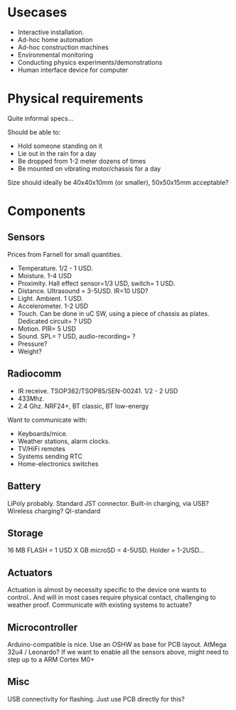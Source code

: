 
Usecases
===========
* Interactive installation.
* Ad-hoc home automation
* Ad-hoc construction machines
* Environmental monitoring
* Conducting physics experiments/demonstrations
* Human interface device for computer


Physical requirements
=======================
Quite informal specs...

Should be able to:
* Hold someone standing on it
* Lie out in the rain for a day
* Be dropped from 1-2 meter dozens of times
* Be mounted on vibrating motor/chassis for a day

Size should ideally be 40x40x10mm (or smaller), 50x50x15mm acceptable?

Components
==============

Sensors
-----------
Prices from Farnell for small quantities.

* Temperature. 1/2 - 1 USD.
* Moisture. 1-4 USD
* Proximity. Hall effect sensor=1/3 USD, switch= 1 USD.
* Distance. Ultrasound = 3-5USD. IR=10 USD?
* Light. Ambient. 1 USD.
* Accelerometer. 1-2 USD
* Touch. Can be done in uC SW, using a piece of chassis as plates. Dedicated circuit= ? USD
* Motion. PIR= 5 USD
* Sound. SPL= ? USD, audio-recording= ?
* Pressure?
* Weight?

Radiocomm
-----------
* IR receive. TSOP382/TSOP85/SEN-00241. 1/2 - 2 USD
* 433Mhz. 
* 2.4 Ghz. NRF24+, BT classic, BT low-energy

Want to communicate with:
* Keyboards/mice. 
* Weather stations, alarm clocks.
* TV/HiFi remotes
* Systems sending RTC
* Home-electronics switches

Battery
-----------
LiPoly probably. Standard JST connector.
Built-in charging, via USB?
Wireless charging? QI-standard

Storage
-----------
16 MB FLASH = 1 USD
X GB microSD = 4-5USD. Holder = 1-2USD…


Actuators
-----------
Actuation is almost by necessity specific to the device one wants to control..
And will in most cases require physical contact, challenging to weather proof.
Communicate with existing systems to actuate?


Microcontroller
---------------
Arduino-compatible is nice. Use an OSHW as base for PCB layout.
AtMega 32u4 / Leonardo?
If we want to enable all the sensors above, might need to step up to a ARM Cortex M0+


Misc
-------
USB connectivity for flashing. Just use PCB directly for this?
